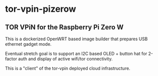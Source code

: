 # tor-vpin-pizerow

## TOR VPiN for the Raspberry Pi Zero W

This is a dockerized OpenWRT based image builder that prepares USB ethernet gadget mode.

Eventual stretch goal is to support an I2C based OLED + button hat for 2-factor auth and display of active wifi/tor connectivity.

This is a "client" of the tor-vpin deployed cloud infrastructure.

